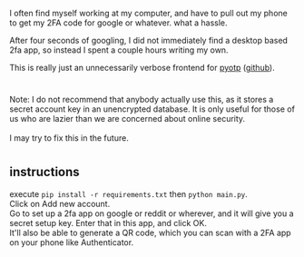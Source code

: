 I often find myself working at my computer, and have to pull out my phone to get my 2FA code for google or whatever.  what a hassle.

After four seconds of googling, I did not immediately find a desktop based 2fa app, so instead I spent a couple hours writing my own.

This is really just an unnecessarily verbose frontend for <a href="https://pyauth.github.io/pyotp/">pyotp</a> (<a href="https://github.com/pyauth/pyotp">github</a>).

#
Note: I do not recommend that anybody actually use this, as it stores a secret account key in an unencrypted database.
It is only useful for those of us who are lazier than we are concerned about online security.  
<br>I may try to fix this in the future.

#
## instructions
execute `pip install -r requirements.txt` then `python main.py`.
<br>Click on Add new account.
<br>Go to set up a 2fa app on google or reddit or wherever, and it will give you a secret setup key.  Enter that in this app, and click OK.
<br>It'll also be able to generate a QR code, which you can scan with a 2FA app on your phone like Authenticator.
